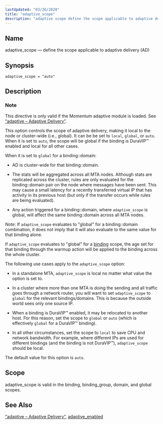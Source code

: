 ```yaml
---
lastUpdated: "03/26/2020"
title: "adaptive_scope"
description: "adaptive scope define the scope applicable to adaptive delivery AD adaptive scope auto This directive is only valid if the Momentum adaptive module is loaded See Section 71 3 adaptive Adaptive Delivery This option controls the scope of adaptive delivery making it local to the node or cluster wide i..."
---
```


<a name="conf.ref.adaptive_scope"></a> 
## Name

adaptive_scope — define the scope applicable to adaptive delivery (AD)

## Synopsis

`adaptive_scope = "auto"`

<a name="idp23307152"></a> 
## Description

### Note

This directive is only valid if the Momentum adaptive module is loaded. See [“adaptive – Adaptive Delivery”](/momentum/4/modules/4-adaptive).

This option controls the scope of adaptive delivery, making it local to the node or cluster-wide (i.e., global). It can be be set to `local`, `global`, or `auto`. When it is set to `auto`, the scope will be global if the binding is DuraVIP™ enabled and local for all other cases.

When it is set to `global` for a binding::domain:

*   AD is cluster-wide for that binding::domain.

*   The stats will be aggregated across all MTA nodes. Although stats are replicated across the cluster, rules are only evaluated for the binding::domain pair on the node where messages have been sent. This may cause a small latency for a recently transferred virtual IP that has activity in its previous host (but only if the transfer occurs while rules are being evaluated).

*   Any action triggered for a binding::domain, where `adaptive_scope` is global, will affect the same binding::domain across all MTA nodes.

*Note*: If `adaptive_scope` evaluates to "global" for a binding::domain combination, it does not imply that it will also evaluate to the same value for that binding alone.

If `adaptive_scope` evaluates to "global" for a [binding](/momentum/4/config/ref-binding) scope, the age set for that binding through the warmup action will be applied to the binding across the whole cluster.

The following use cases apply to the `adaptive_scope` option:

*   In a standalone MTA, `adaptive_scope` is local no matter what value the option is set to.

*   In a cluster where more than one MTA is doing the sending and all traffic goes through a network router, you will want to set `adaptive_scope` to `global` for the relevant bindings/domains. This is because the outside world sees only one source IP.

*   When a binding is DuraVIP™ enabled, it may be relocated to another host. For this reason, set the scope to `global` or `auto` (which is effectively `global` for a DuraVIP™ binding).

*   In all other circumstances, set the scope to `local` to save CPU and network bandwidth. For example, where different IPs are used for different bindings (and the binding is not DuraVIP™), `adaptive_scope` should be local.

The default value for this option is `auto`.

<a name="idp23331472"></a> 
## Scope

adaptive_scope is valid in the binding, binding_group, domain, and global scopes.

<a name="idp23333232"></a> 
## See Also

[“adaptive – Adaptive Delivery”](/momentum/4/modules/4-adaptive), [adaptive_enabled](/momentum/4/config/ref-adaptive-enabled)